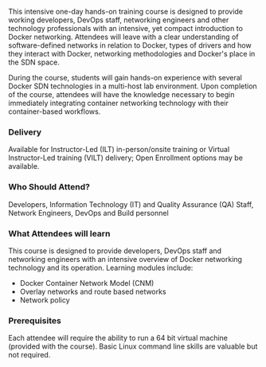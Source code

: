 <!-- Docker Networking -->

This intensive one-day hands-on training course is designed to provide working developers, DevOps staff, networking engineers and other technology professionals with an intensive, yet compact introduction to Docker networking. Attendees will leave with a clear understanding of software-defined networks in relation to Docker, types of drivers and how they interact with Docker, networking methodologies and Docker's place in the SDN space.

During the course, students will gain hands-on experience with several Docker SDN technologies in a multi-host lab environment. Upon completion of the course, attendees will have the knowledge necessary to begin immediately integrating container networking technology with their container-based workflows.

### Delivery

Available for Instructor-Led (ILT) in-person/onsite training or Virtual Instructor-Led training (VILT) delivery; Open Enrollment options may be available.


### Who Should Attend?

Developers, Information Technology (IT) and Quality Assurance (QA) Staff, Network Engineers, DevOps and Build personnel


### What Attendees will learn

This course is designed to provide developers, DevOps staff and networking engineers with an intensive overview of
Docker networking technology and its operation. Learning modules include:

- Docker Container Network Model (CNM)
- Overlay networks and route based networks
- Network policy


### Prerequisites

Each attendee will require the ability to run a 64 bit virtual machine (provided with the course). Basic Linux command
line skills are valuable but not required.



